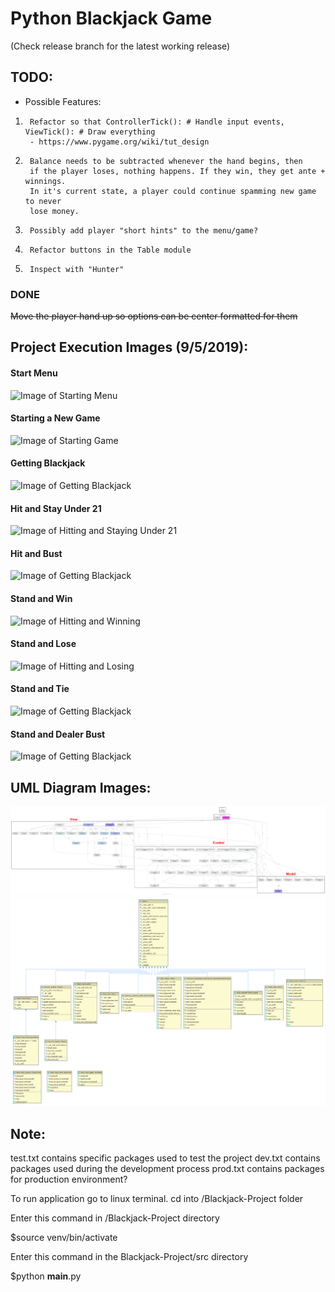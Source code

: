 # Python Blackjack Game
(Check release branch for the latest working release)
## TODO:
- Possible Features:
1.      Refactor so that ControllerTick(): # Handle input events, ViewTick(): # Draw everything
        - https://www.pygame.org/wiki/tut_design
          
2.      Balance needs to be subtracted whenever the hand begins, then
        if the player loses, nothing happens. If they win, they get ante + winnings.
        In it's current state, a player could continue spamming new game to never
        lose money. 
        
3.      Possibly add player "short hints" to the menu/game?

4.      Refactor buttons in the Table module

5.      Inspect with "Hunter" 
### DONE
~~Move the player hand up so options can be center formatted for them~~

## Project Execution Images (9/5/2019):
#### Start Menu
![Image of Starting Menu](https://github.com/TrevorMcDougald/Blackjack/blob/master/doc/execution_images/Starting_menu.PNG)
#### Starting a New Game
![Image of Starting Game](https://github.com/TrevorMcDougald/Blackjack/blob/master/doc/execution_images/Start_game.PNG)
#### Getting Blackjack
![Image of Getting Blackjack](https://github.com/TrevorMcDougald/Blackjack/blob/master/doc/execution_images/Blackjack.PNG)
#### Hit and Stay Under 21
![Image of Hitting and Staying Under 21](https://github.com/TrevorMcDougald/Blackjack/blob/master/doc/execution_images/Hit_under_21.PNG)
#### Hit and Bust
![Image of Getting Blackjack](https://github.com/TrevorMcDougald/Blackjack/blob/master/doc/execution_images/Hit_over_21.PNG)
#### Stand and Win
![Image of Hitting and Winning](https://github.com/TrevorMcDougald/Blackjack/blob/master/doc/execution_images/Stand_and_win.PNG)
#### Stand and Lose
![Image of Hitting and Losing](https://github.com/TrevorMcDougald/Blackjack/blob/master/doc/execution_images/Stand_and_lose.PNG)
#### Stand and Tie
![Image of Getting Blackjack](https://github.com/TrevorMcDougald/Blackjack/blob/master/doc/execution_images/Stand_and_tie.PNG)
#### Stand and Dealer Bust
![Image of Getting Blackjack](https://github.com/TrevorMcDougald/Blackjack/blob/master/doc/execution_images/dealer_bust.PNG)

## UML Diagram Images:
![Image of Call Diagram](https://github.com/CS4398-SM-Group2/Blackjack-Project/blob/feature/doc/UML_Call_Diagram.png)
![Image of Class Diagram](https://github.com/CS4398-SM-Group2/Blackjack-Project/blob/feature/doc/Blackjack_Classes.png)

## Note:
test.txt contains specific packages used to test the project
dev.txt contains packages used during the development process
prod.txt contains packages for production environment?

To run application go to linux terminal.
cd into /Blackjack-Project folder

Enter this command in /Blackjack-Project directory

$source venv/bin/activate

Enter this command in the Blackjack-Project/src directory

$python __main__.py


